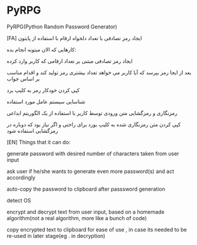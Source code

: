 # PyRPG
PyRPG(Python Random Password Generator)

[FA]
ایجاد رمز تصادفی با  تعداد دلخواه ارقام با استفاده از پایتون

کارهایی  که الان میتونه انجام بده:

ایجاد رمز تصادفی مبتنی بر تعداد ارقامی که کاربر وارد کرده

بعد از ایجا رمز بپرسد که آیا کاربر می خواهد تعداد بیشتری رمز تولید کند و اقدام مناسب بر اساس جواب

کپی کردن خودکار رمز به کلیپ برد

شناسایی سیستم عامل مورد استفاده

رمزنگاری و رمزگشایی متن ورودی توسط کاربر با استفاده از یک الگوریتم ابداعی

کپی کردن متن رمزنگاری شده به کلیپ بورد برای راحتی و اگر نیاز بود که دوباره در رمزگشایی استفاده شود

[EN]
Things that it can do:

generate password with desired number of characters taken from user input

ask user if he/she wants to generate even more password(s) and act accordingly

auto-copy the password to clipboard after passsword generation

detect OS

encrypt and decrypt text from user input, based on a homemade algorithm(not a real algorithm, more like a bunch of code)

copy encrypted text to clipboard for ease of use , in case its needed to be re-used in later stage(eg . in decryption)
